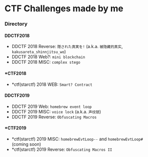 # CTF Challenges made by me

### Directory

#### DDCTF2018
- DDCTF 2018 Reverse: `隠された真実を!` (a.k.a. `被隐藏的真实`, `kakusareta_shinnjitsu_wo`)
- DDCTF 2018 Web?: `mini blockchain`
- DDCTF 2018 MISC: `complex stego`

#### *CTF2018
- *ctf(starctf) 2018 WEB: `Smart? Contract`

#### DDCTF2019
- DDCTF 2019 Web: `homebrew event loop`
- DDCTF 2019 MISC: `voice lock` (a.k.a. `声纹锁`)
- DDCTF 2019 Reverse: `Obfuscating Macros`

#### *CTF2019
- *ctf(starctf) 2019 MISC: `homebrewEvtLoop--` and `homebrewEvtLoop#` (coming soon)
- *ctf(starctf) 2019 Reverse: `Obfuscating Macros II`

